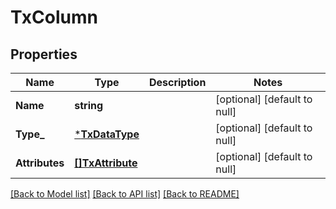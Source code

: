 # TxColumn

## Properties
Name | Type | Description | Notes
------------ | ------------- | ------------- | -------------
**Name** | **string** |  | [optional] [default to null]
**Type_** | [***TxDataType**](txDataType.md) |  | [optional] [default to null]
**Attributes** | [**[]TxAttribute**](txAttribute.md) |  | [optional] [default to null]

[[Back to Model list]](../README.md#documentation-for-models) [[Back to API list]](../README.md#documentation-for-api-endpoints) [[Back to README]](../README.md)

